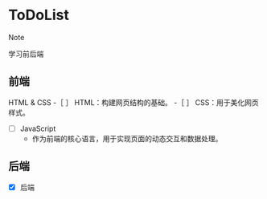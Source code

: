  
# ToDoList

> [!NOTE]
> 学习前后端

## 前端

HTML & CSS
-［ ］ HTML：构建网页结构的基础。
-［ ］ CSS：用于美化网页样式。

- [ ] JavaScript
  - 作为前端的核心语言，用于实现页面的动态交互和数据处理。

## 后端

- [x] 后端
 